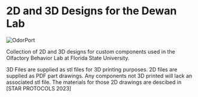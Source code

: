 
# 2D and 3D Designs for the Dewan Lab

![OdorPort](http://dewanlabneuro.fsu.acsitefactory.com/sites/g/files/upcbnu2156/files/github_images/composite_1.jpg)


Collection of 2D and 3D designs for custom components used in the Olfactory Behavior Lab at Florida State University.

3D Files are supplied as stl files for 3D printing purposes.
2D files are supplied as PDF part drawings. Any components not 3D printed will lack an associated stl file. The materials for those 2D drawings are descibed in [STAR PROTOCOLS 2023] 





